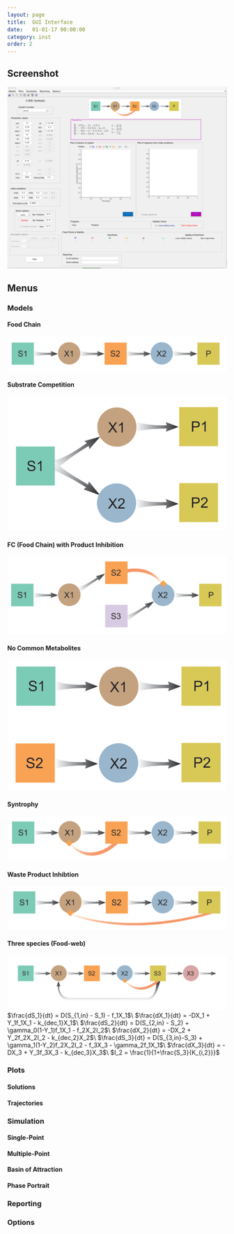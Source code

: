 ```yaml
---
layout: page
title:  GUI Interface
date:   01-01-17 00:00:00
category: inst
order: 2
---
```


## Screenshot

![alt text](https://raw.githubusercontent.com/MI-SIM/MI-SIM.github.io/master/_posts/screenshot.png "MI-Sim Screenshot")

## Menus

### Models

#### Food Chain
![alt text](https://raw.githubusercontent.com/MI-SIM/MI-SIM.github.io/master/_posts/fc.png "Food Chain Motif")

#### Substrate Competition
![alt text](https://raw.githubusercontent.com/MI-SIM/MI-SIM.github.io/master/_posts/sc.png "Substrate Competition Motif")

#### FC (Food Chain) with Product Inhibition
![alt text](https://raw.githubusercontent.com/MI-SIM/MI-SIM.github.io/master/_posts/wpi.png "FC with Product Inhibition Motif")

#### No Common Metabolites
![alt text](https://raw.githubusercontent.com/MI-SIM/MI-SIM.github.io/master/_posts/ni.png "No Interaction Motif")

#### Syntrophy
![alt text](https://raw.githubusercontent.com/MI-SIM/MI-SIM.github.io/master/_posts/syn.png "Syntrophy Motif")

#### Waste Product Inhibtion
![alt text](https://raw.githubusercontent.com/MI-SIM/MI-SIM.github.io/master/_posts/fcpi.png "Waste Product Inhibition Motif")

#### Three species (Food-web)
![alt text](https://raw.githubusercontent.com/MI-SIM/MI-SIM.github.io/master/_posts/ths.png "Food Web Motif")
$\frac{dS_1}{dt} = D(S_{1,in} - S_1) - f_1X_1$\\
$\frac{dX_1}{dt} = -DX_1 + Y_1f_1X_1 - k_{dec,1}X_1$\\
$\frac{dS_2}{dt} = D(S_{2,in} - S_2) + \gamma_0(1-Y_1)f_1X_1 - f_2X_2I_2$\\
$\frac{dX_2}{dt} = -DX_2 + Y_2f_2X_2I_2 - k_{dec,2}X_2$\\
$\frac{dS_3}{dt} = D(S_{3,in}-S_3) + \gamma_1(1-Y_2)f_2X_2I_2 - f_3X_3 - \gamma_2f_1X_1$\\
$\frac{dX_3}{dt} = -DX_3 + Y_3f_3X_3 - k_{dec,3}X_3$\\
$I_2 = \frac{1}{1+\frac{S_3}{K_{i,2}}}$


### Plots

#### Solutions

#### Trajectories

### Simulation

#### Single-Point

#### Multiple-Point

#### Basin of Attraction

#### Phase Portrait

### Reporting

### Options
